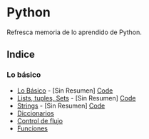 # Python
Refresca memoria de lo aprendido de Python.
## Indice
### Lo básico
- [Lo Básico]() - [Sin Resumen] [Code](quickPython/theBasic/04_basic.py)
- [Lists, tuples, Sets]() - [Sin Resumen] [Code](05_lists_tuples_sets.py)
- [Strings]() - [Sin Resumen] [Code](quickPython/theBasic/06_strings.py)
- [Diccionarios](quickPython/theBasic/07_Dictionaries.md)
- [Control de flujo](quickPython/theBasic/08_controlFlow.md)
- [Funciones](quickPython/theBasic/09_funtions.md)